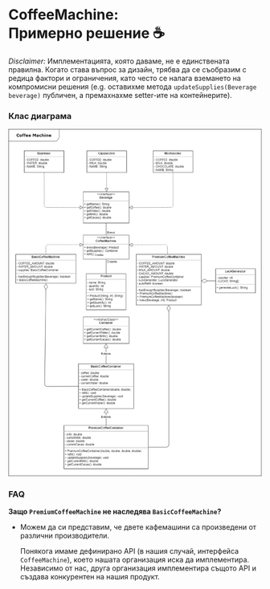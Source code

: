 # CoffeeMachine: <br> Примерно решение :coffee:

*Disclaimer:*  Имплементацията, която даваме, не е единствената правилна. Когато става въпрос за дизайн, трябва да се съобразим с редица фактори и ограничения, като често се налага вземането на компромисни решения (e.g. оставихме метода `updateSupplies(Beverage beverage)` публичен, а премахнахме setter-ите на контейнерите).

### Клас диаграма
![class-diagram](../../../../images/coffee-machine-class-diagram.png?raw=true)

### FAQ
**Защо `PremiumCoffeeMachine` не наследява `BasicCoffeeMachine`?**

* Можем да си представим, че двете кафемашини са произведени от различни производители.

  Понякога имаме дефинирано API (в нашия случай, интерфейса `CoffeeMachine`), което нашата организация иска да имплементира. Независимо от нас, друга организация имплементира същото API и създава конкурентен на нашия продукт.

